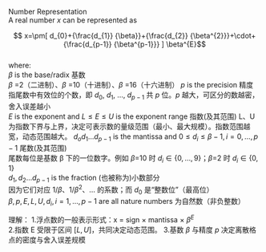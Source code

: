 Number Representation    
A real number $x$ can be represented as  

$$ x=\pm[ d_{0}+{\frac{d_{1}} {\beta}}+{\frac{d_{2}} {\beta^{2}}}+\cdot+{\frac{d_{p-1}} {\beta^{p-1}}} ] \beta^{E}$$  
where:  
 $\beta$ is the base/radix 基数   
  $\beta$ =2（二进制）、$\beta$ =10（十进制）、$\beta$ =16（十六进制） 
$p$ is the precision 精度  
   指尾数中有效位的个数，即 $d_0$, $d_1$, …, $d_{p-1}$ 共 $p$ 位。$p$ 越大，可区分的数越密，舍入误差越小  
$E$ is the exponent and $L \leq E \leq U$ is the exponent range 指数(及其范围)
  L、U 为指数下界与上界，决定可表示数的量级范围（最小、最大规模）。指数范围越宽，动态范围越大。 
$d_od_1...d_{p-1}$ is the mantissa and $0\leq d_{i} \leq\beta-1, i=0,..., p-1$ 尾数(及其范围)  
 尾数每位是基数 β 下的一位数字。例如 $\beta$=10 时 $d_i\in\{0,…,9\}$；$\beta$=2 时 $d_i\in\{0,1\}$  
$d_1,d_2...d_{p-1}$ is the fraction (也被称为)小数部分  
 因为它们对应  $1/\beta$、$1/\beta^2$、… 的系数；而 $d_0$ 是“整数位”（最高位）  
$\beta, p, E, L, U, d_{i}, i=1,..., p-1$ are all nature numbers 为自然数（非负整数） 

理解： 
1.浮点数的一般表示形式：x = sign × mantissa × $β^E$  
2.指数 E 受限于区间 $[L, U]$，共同决定动态范围。 
3.基数 $\beta$ 与精度 $p$ 决定离散格点的密度与舍入误差规模  



